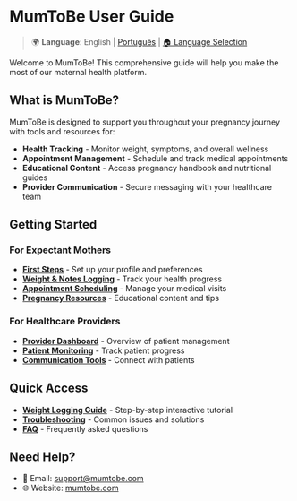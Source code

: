 # MumToBe User Guide

> 🌍 **Language**: English | [Português](../pt/) | [🏠 Language Selection](../)


Welcome to MumToBe! This comprehensive guide will help you make the most of our maternal health platform.

## What is MumToBe?

MumToBe is designed to support you throughout your pregnancy journey with tools and resources for:

- **Health Tracking** - Monitor weight, symptoms, and overall wellness
- **Appointment Management** - Schedule and track medical appointments
- **Educational Content** - Access pregnancy handbook and nutritional guides
- **Provider Communication** - Secure messaging with your healthcare team

## Getting Started

### For Expectant Mothers
- **[First Steps](user-guides/getting-started.md)** - Set up your profile and preferences
- **[Weight & Notes Logging](user-guides/weight-logging.md)** - Track your health progress
- **[Appointment Scheduling](user-guides/appointments.md)** - Manage your medical visits
- **[Pregnancy Resources](user-guides/pregnancy-handbook.md)** - Educational content and tips

### For Healthcare Providers
- **[Provider Dashboard](provider-guides/dashboard.md)** - Overview of patient management
- **[Patient Monitoring](provider-guides/patient-monitoring.md)** - Track patient progress
- **[Communication Tools](provider-guides/messaging.md)** - Connect with patients

## Quick Access

- **[Weight Logging Guide](user-guides/weight-logging.md)** - Step-by-step interactive tutorial
- **[Troubleshooting](support/troubleshooting.md)** - Common issues and solutions
- **[FAQ](support/faq.md)** - Frequently asked questions

## Need Help?

- 📧 Email: support@mumtobe.com
- 🌐 Website: [mumtobe.com](https://mumtobe.com)

